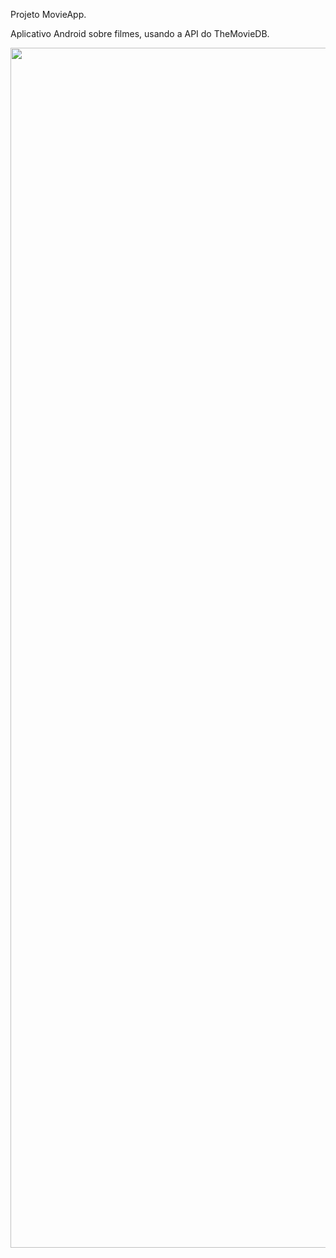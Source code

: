 Projeto  MovieApp.

Aplicativo Android sobre filmes, usando a API do TheMovieDB.

<img src="https://github.com/gitdaniellopes/Movie-App/assets/26637908/6ad756db-2ac7-49de-ae46-cea420221dfa](https://drive.google.com/file/d/16ZwMKvAe6QBK6HxlCOeu-5IQZufgxolS/view?usp=sharing)https://drive.google.com/file/d/16ZwMKvAe6QBK6HxlCOeu-5IQZufgxolS/view?usp=sharing" width="1920">
